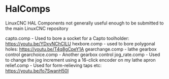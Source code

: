 # HalComps
LinuxCNC HAL Components not generally useful enough to be submitted to the main LinuxCNC repository

capto.comp - Used to bore a socket for a Capto toolholder: https://youtu.be/YDxyNChCILU
hexbore.comp - used to bore polygonal holes: https://youtu.be/T4q8gCpeY1A
gearchange.comp - lathe gearbox control
gearchoice.comp - Another gearbox control
jog_rate.comp - Used to change the jog increment using a 16-click encoder on my lathe apron
relief.comp - Used for form-relieving taps etc: https://youtu.be/fo7SwanH50I

